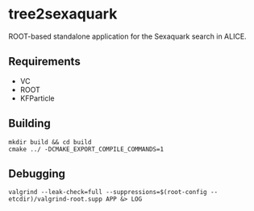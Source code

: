 # tree2sexaquark

ROOT-based standalone application for the Sexaquark search in ALICE.

## Requirements

* VC
* ROOT
* KFParticle

## Building

```
mkdir build && cd build
cmake ../ -DCMAKE_EXPORT_COMPILE_COMMANDS=1
```

## Debugging

```
valgrind --leak-check=full --suppressions=$(root-config --etcdir)/valgrind-root.supp APP &> LOG
```
